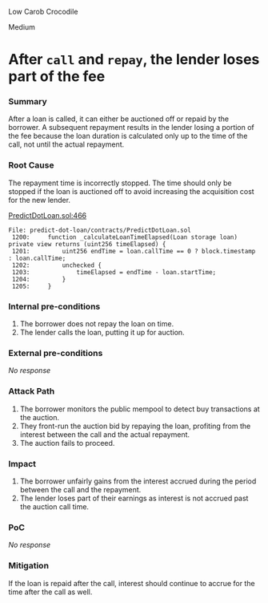 Low Carob Crocodile

Medium

# After `call` and `repay`, the lender loses part of the fee

### Summary

After a loan is called, it can either be auctioned off or repaid by the borrower. A subsequent repayment results in the lender losing a portion of the fee because the loan duration is calculated only up to the time of the call, not until the actual repayment.

### Root Cause

The repayment time is incorrectly stopped. The time should only be stopped if the loan is auctioned off to avoid increasing the acquisition cost for the new lender.

[PredictDotLoan.sol:466](https://github.com/sherlock-audit/2024-09-predict-fun/blob/ba2bd6f941f9cd953634a80bb4045550e521e2ef/predict-dot-loan/contracts/PredictDotLoan.sol#L466-L466)

```solidity
File: predict-dot-loan/contracts/PredictDotLoan.sol
 1200:     function _calculateLoanTimeElapsed(Loan storage loan) private view returns (uint256 timeElapsed) {
 1201:         uint256 endTime = loan.callTime == 0 ? block.timestamp : loan.callTime;
 1202:         unchecked {
 1203:             timeElapsed = endTime - loan.startTime;
 1204:         }
 1205:     }
```

### Internal pre-conditions

1. The borrower does not repay the loan on time.
2. The lender calls the loan, putting it up for auction.

### External pre-conditions

_No response_

### Attack Path

1. The borrower monitors the public mempool to detect buy transactions at the auction.
2. They front-run the auction bid by repaying the loan, profiting from the interest between the call and the actual repayment.
3. The auction fails to proceed.

### Impact

1. The borrower unfairly gains from the interest accrued during the period between the call and the repayment.
2. The lender loses part of their earnings as interest is not accrued past the auction call time.

### PoC

_No response_

### Mitigation

If the loan is repaid after the call, interest should continue to accrue for the time after the call as well.